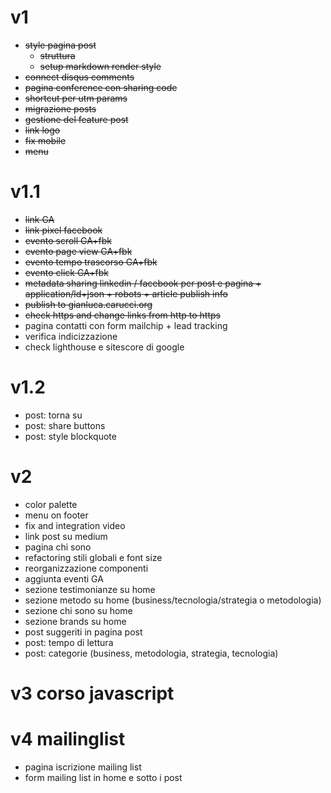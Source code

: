# v1

- ~~style pagina post~~
  - ~~struttura~~
  - ~~setup markdown render style~~
- ~~connect disqus comments~~
- ~~pagina conference con sharing code~~
- ~~shortcut per utm params~~
- ~~migrazione posts~~
- ~~gestione del feature post~~
- ~~link logo~~
- ~~fix mobile~~
- ~~menu~~

# v1.1

- ~~link GA~~
- ~~link pixel facebook~~
- ~~evento scroll GA+fbk~~
- ~~evento page view GA+fbk~~
- ~~evento tempo trascorso GA+fbk~~
- ~~evento click GA+fbk~~
- ~~metadata sharing linkedin / facebook per post e pagina + application/ld+json + robots + article publish info~~
- ~~publish to gianluca.carucci.org~~
- ~~check https and change links from http to https~~
- pagina contatti con form mailchip + lead tracking
- verifica indicizzazione
- check lighthouse e sitescore di google

# v1.2

- post: torna su
- post: share buttons
- post: style blockquote

# v2

- color palette
- menu on footer
- fix and integration video
- link post su medium
- pagina chi sono
- refactoring stili globali e font size
- reorganizzazione componenti
- aggiunta eventi GA
- sezione testimonianze su home
- sezione metodo su home (business/tecnologia/strategia o metodologia)
- sezione chi sono su home
- sezione brands su home
- post suggeriti in pagina post
- post: tempo di lettura
- post: categorie (business, metodologia, strategia, tecnologia)

# v3 corso javascript

# v4 mailinglist

- pagina iscrizione mailing list
- form mailing list in home e sotto i post

